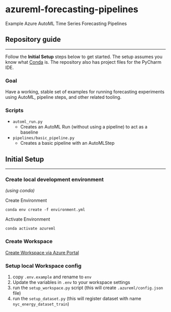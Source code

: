 # azureml-forecasting-pipelines
Example Azure AutoML Time Series Forecasting Pipelines

## Repository guide
---
Follow the **Initial Setup** steps below to get started. The setup assumes you know what [Conda](https://docs.conda.io/) is. The repository also has project files for the PyCharm IDE.

### Goal
Have a working, stable set of examples for running forecasting experiments using AutoML, pipeline steps, and other related tooling. 

### Scripts
 - `automl_run.py`
    - Creates an AutoML Run (without using a pipeline) to act as a baseline
 - `pipelines/basic_pipeline.py`
    - Creates a basic pipeline with an AutoMLStep


## Initial Setup
---
### Create local development environment
*(using conda)*

Create Environment
```commandline
conda env create -f environment.yml
```

Activate Environment
```commandline
conda activate azureml
```

### Create Workspace
[Create Workspace via Azure Portal](https://docs.microsoft.com/en-us/azure/machine-learning/how-to-manage-workspace?tabs=azure-portal)

### Setup local Workspace config
1. copy `.env.example` and rename to `env`
2. Update the variables in `.env` to your workspace settings
3. run the `setup_workspace.py` script (this will create `.azureml/config.json` file)
4. run the `setup_dataset.py` (this will register dataset with name `nyc_energy_dataset_train`)
